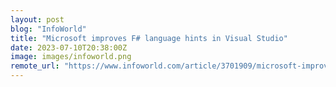 ```yaml
---
layout: post
blog: "InfoWorld"
title: "Microsoft improves F# language hints in Visual Studio"
date: 2023-07-10T20:38:00Z
image: images/infoworld.png
remote_url: "https://www.infoworld.com/article/3701909/microsoft-improves-f-sharp-language-hints-in-visual-studio.html#tk.rss_applicationdevelopment"
---
```


